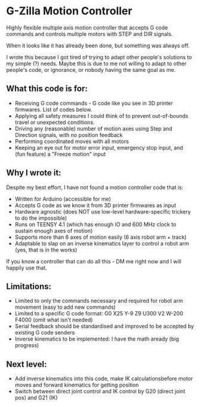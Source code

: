 # G-Zilla Motion Controller

Highly flexible multiple axis motion controller that accepts G code commands and controls multiple motors with STEP and DIR signals.

When it looks like it has already been done,
but something was always off.

I wrote this because I got tired of trying to adapt other people's solutions to my simple (?) needs.
Maybe this is due to me not willing to adapt to other people's code, or ignorance, or nobody having the same goal as me.

## What this code is for:

- Receiving G code commands - G code like you see in 3D printer firmwares. List of codes below.
- Applying all safety measures I could think of to prevent out-of-bounds travel or unexpected conditions.
- Driving any (reasonable) number of motion axes using Step and Direction signals, with no position feedback
- Performing coordinated moves with all motors
- Keeping an eye out for motor error input, emergency stop input, and (fun feature) a "Freeze motion" input

## Why I wrote it:

Despite my best effort, I have not found a motion controller code that is:
- Written for Arduino (accessible for me)
- Accepts G code as we know it from 3D printer firmwares as input
- Hardware agnostic (does NOT use low-level hardware-specific trickery to do the impossible)
- Runs on TEENSY 4.1 (which has enough IO and 600 MHz clock to sustain enough axes of motion)
- Supports more than 6 axes of motion easily (6 axis robot arm + track)
- Adaptable to slap on an inverse kinematics layer to control a robot arm (yes, that is in the works)

If you know a controller that can do all this - DM me right now and I will happily use that.

## Limitations:
- Limited to only the commands necessary and required for robot arm movement (easy to add new commands)
- Limited to a specific G code format: G0 X25 Y-9 Z9 U300 V2 W-200 F4000 (omit what isn't needed)
- Serial feedback should be standardised and improved to be accepted by existing G code senders
- Inverse kinematics to be implemented: I have the math aready (big progress)

## Next level:
- Add inverse kinematics into this code, make IK calculationsbefore motor moves and forward kinematics for getting position
- Switch between direct joint control and IK control by G20 (direct joint pos) and G21 (IK)
